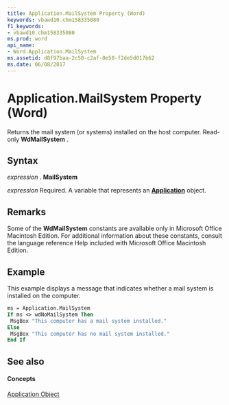 ```yaml
---
title: Application.MailSystem Property (Word)
keywords: vbawd10.chm158335080
f1_keywords:
- vbawd10.chm158335080
ms.prod: word
api_name:
- Word.Application.MailSystem
ms.assetid: d8f97baa-2c50-c2af-0e50-f2de5d017b62
ms.date: 06/08/2017
---
```



# Application.MailSystem Property (Word)

Returns the mail system (or systems) installed on the host computer. Read-only  **WdMailSystem** .


## Syntax

 _expression_ . **MailSystem**

 _expression_ Required. A variable that represents an **[Application](Word.Application.md)** object.


## Remarks

Some of the  **WdMailSystem** constants are available only in Microsoft Office Macintosh Edition. For additional information about these constants, consult the language reference Help included with Microsoft Office Macintosh Edition.


## Example

This example displays a message that indicates whether a mail system is installed on the computer.


```vb
ms = Application.MailSystem 
If ms <> wdNoMailSystem Then 
 MsgBox "This computer has a mail system installed." 
Else 
 MsgBox "This computer has no mail system installed." 
End If
```


## See also


#### Concepts


[Application Object](Word.Application.md)

